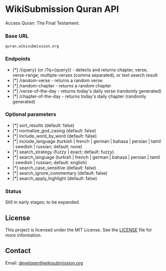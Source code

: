 # WikiSubmission Quran API

Access Quran: The Final Testament.

### Base URL

```
quran.wikisubmission.org
```

### Endpoints

- [*] /{query} (or /?q={query}) - detects and returns chapter, verse, verse-range, multiple-verses (comma separated), or text search result
- [*] /random-verse - returns a random verse
- [*] /random-chapter - returns a random chapter
- [*] /verse-of-the-day - returns today's daily verse (randomly generated)
- [*] /chapter-of-the-day - returns today's daily chapter (randomly generated)

### Optional parameters

- [*] sort_results (default: false)
- [*] normalize_god_casing (default: false)
- [*] include_word_by_word (default: false)
- [*] include_language (turkish | french | german | bahasa | persian | tamil | swedish | russian; default: none)
- [*] search_strategy (fuzzy | exact; default: fuzzy)
- [*] search_language (turkish | french | german | bahasa | persian | tamil | swedish | russian; default: english)
- [*] search_case_sensitive (default: false)
- [*] search_ignore_commentary (default: false)
- [*] search_apply_highlight (default: false)

### Status

Still in early stages; to be expanded.

## License

This project is licensed under the MIT License. See the [LICENSE](LICENSE.md) file for more information.

## Contact

Email: developer@wikisubmission.org